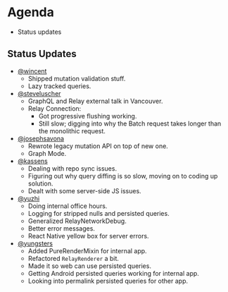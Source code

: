 # Agenda

* Status updates

## Status Updates

* [@wincent](https://github.com/wincent)
  * Shipped mutation validation stuff.
  * Lazy tracked queries.
* [@steveluscher](https://github.com/steveluscher)
  * GraphQL and Relay external talk in Vancouver.
  * Relay Connection:
    * Got progressive flushing working.
    * Still slow; digging into why the Batch request takes longer than the monolithic request.
* [@josephsavona](https://github.com/josephsavona)
  * Rewrote legacy mutation API on top of new one.
  * Graph Mode.
* [@kassens](https://github.com/kassens)
  * Dealing with repo sync issues.
  * Figuring out why query diffing is so slow, moving on to coding up solution.
  * Dealt with some server-side JS issues.
* [@yuzhi](https://github.com/yuzhi)
  * Doing internal office hours.
  * Logging for stripped nulls and persisted queries.
  * Generalized RelayNetworkDebug.
  * Better error messages.
  * React Native yellow box for server errors.
* [@yungsters](https://github.com/yungsters)
  * Added PureRenderMixin for internal app.
  * Refactored `RelayRenderer` a bit.
  * Made it so web can use persisted queries.
  * Getting Android persisted queries working for internal app.
  * Looking into permalink persisted queries for other app.
